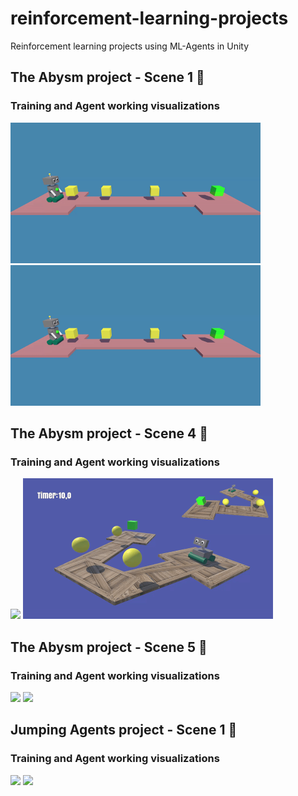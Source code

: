 # reinforcement-learning-projects
Reinforcement learning projects using ML-Agents in Unity

## The Abysm project - Scene 1 :dart:

### Training and Agent working visualizations
<p float="left">
  <img src="TheAbysm/Images/trainig_abysm_scene1.gif" width="400" />
  <img src="TheAbysm/Images/working_abysm_scene1.gif" width="400" /> 
</p>

## The Abysm project - Scene 4 :bicyclist:

### Training and Agent working visualizations
<p float="left">
  <img src="TheAbysm/Images/abysm-scene4_training.gif" width="400" />
  <img src="TheAbysm/Images/abysm-scene4_working.gif" width="400" /> 
</p>


## The Abysm project - Scene 5 :star2:

### Training and Agent working visualizations
<p float="left">
  <img src="TheAbysm/Images/abysm_scene5_training.gif" width="400" />
  <img src="TheAbysm/Images/abysm_scene5_working.gif" width="400" /> 
</p>

## Jumping Agents project - Scene 1 :space_invader:

### Training and Agent working visualizations
<p float="left">
  <img src="JumpingAgents/Images/jump_training.gif" width="400" />
  <img src="JumpingAgents/Images/jump_working.gif" width="400" /> 
</p>
